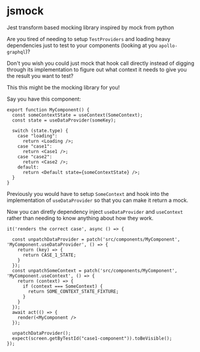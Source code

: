# jsmock

Jest transform based mocking library inspired by mock from python


Are you tired of needing to setup `TestProviders` and loading heavy dependencies just to test to your components (looking at you `apollo-graphql`)?

Don't you wish you could just mock that hook call directly instead of digging through its implementation to figure out what context it needs to give you the result you want to test?

This this might be the mocking library for you!


Say you have this component:
```
export function MyComponent() {
  const someContextState = useContext(SomeContext);
  const state = useDataProvider(someKey);

  switch (state.type) {
    case "loading":
      return <Loading />;
    case "case1":
      return <Case1 />;
    case "case2":
      return <Case2 />;
    default:
      return <Default state={someContextState} />;
  }
}
```

Previously you would have to setup `SomeContext` and hook into the implementation of `useDataProvider` so that you can make it return a mock.

Now you can diretly dependency inject `useDataProvider` and `useContext` rather than needing to know anything about how they work.

```
it('renders the correct case', async () => {
  
  const unpatchDataProvider = patch('src/components/MyComponent', 'MyComponent.useDataProvider', () => {
    return (key) => {
      return CASE_1_STATE;
    }
  });
  const unpatchSomeContext = patch('src/components/MyComponent', 'MyComponent.useContext', () => {
    return (context) => {
      if (context === SomeContext) {
        return SOME_CONTEXT_STATE_FIXTURE;
      }
    }
  });
  await act(() => {
    render(<MyComponent />
  });
  
  unpatchDataProvider();
  expect(screen.getByTestId("case1-component")).toBeVisible();
});


```
